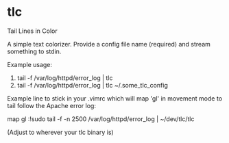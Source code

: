 tlc
===

Tail Lines in Color

A simple text colorizer.
Provide a config file name (required) and stream something to stdin.

Example usage:
1) tail -f /var/log/httpd/error_log | tlc
2) tail -f /var/log/httpd/error_log | tlc ~/.some_tlc_config


Example line to stick in your .vimrc which will map 'gl' in movement mode to tail follow the Apache error log:


map gl :!sudo tail -f -n 2500 /var/log/httpd/error_log \| ~/dev/tlc/tlc<CR>

(Adjust to wherever your tlc binary is)

